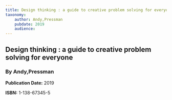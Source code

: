 ```yaml
---
title: Design thinking : a guide to creative problem solving for everyone
taxonomy:
	author: Andy,Pressman
	pubdate: 2019
	audience: 
---
```

## Design thinking : a guide to creative problem solving for everyone
### By Andy,Pressman


**Publication Date:** 2019

**ISBN:** 1-138-67345-5